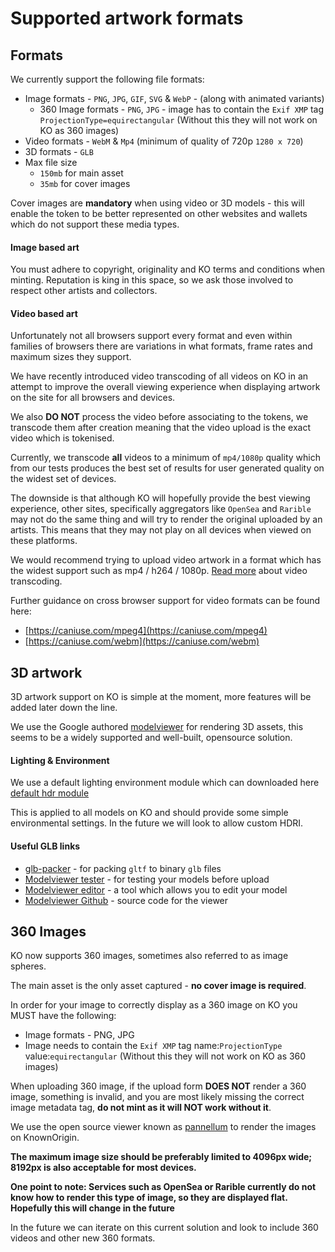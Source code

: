 # Supported artwork formats

## Formats

We currently support the following file formats:

* Image formats - `PNG`, `JPG`, `GIF`, `SVG` & `WebP` - (along with animated variants)
    * 360 Image formats - `PNG`, `JPG` - image has to contain the `Exif XMP` tag `ProjectionType=equirectangular` (Without this they will not work on KO as 360 images)
* Video formats - `WebM` & `Mp4` (minimum of quality of 720p `1280 x 720`)
* 3D formats - `GLB`
* Max file size
    - `150mb` for main asset
    - `35mb` for cover images

Cover images are **mandatory** when using video or 3D models - this will enable the token to be better represented on other websites and wallets which do not support these media types.

#### Image based art

You must adhere to copyright, originality and KO terms and conditions when minting. Reputation is king in this space, so
 we ask those involved to respect other artists and collectors.

#### Video based art

Unfortunately not all browsers support every format and even within families of browsers there are variations in what
formats, frame rates and maximum sizes they support. 

We have recently introduced video transcoding of all videos on KO in an attempt to improve the overall viewing 
experience when displaying artwork on the site for all browsers and devices.

We also **DO NOT** process the video before associating to the tokens, we transcode them after creation meaning
that the video upload is the exact video which is tokenised. 

Currently, we transcode **all** videos to a minimum of `mp4/1080p` quality which from our tests produces the best
set of results for user generated quality on the widest set of devices.

The downside is that although KO will hopefully provide the best viewing experience, other sites, specifically aggregators
like `OpenSea` and `Rarible` may not do the same thing and will try to render the original uploaded by an artists. 
This means that they may not play on all devices when viewed on these platforms.

We would recommend trying to upload video artwork in a format which has the widest support such as mp4 / h264 / 1080p. 
[Read more](./video-encoding.md) about video transcoding.

Further guidance on cross browser support for video formats can be found here:
* [https://caniuse.com/mpeg4](https://caniuse.com/mpeg4)
* [https://caniuse.com/webm](https://caniuse.com/webm)

## 3D artwork

3D artwork support on KO is simple at the moment, more features will be added later down the line.

We use the Google authored [modelviewer](https://modelviewer.dev/) for rendering 3D assets, this seems to be
 a widely supported and well-built, opensource solution.   
 
#### Lighting & Environment

We use a default lighting environment module which can downloaded here [default hdr module](https://knownorigin.io/3d/environments/lightroom_14b.hdr)

This is applied to all models on KO and should provide some simple environmental settings.
 In the future we will look to allow custom HDRI.

#### Useful GLB links

* [glb-packer](https://glb-packer.glitch.me/) - for packing `gltf` to binary `glb` files
* [Modelviewer tester](https://modelviewer.dev/examples/tester.html) - for testing your models before upload
* [Modelviewer editor](https://modelviewer.dev/editor) - a tool which allows you to edit your model
* [Modelviewer Github](https://github.com/google/model-viewer/) - source code for the viewer

## 360 Images

KO now supports 360 images, sometimes also referred to as image spheres.

The main asset is the only asset captured - **no cover image is required**.

In order for your image to correctly display as a 360 image on KO you MUST have the following:

* Image formats - PNG, JPG
* Image needs to contain the `Exif XMP` tag name:`ProjectionType` value:`equirectangular` (Without this they will not work on KO as 360 images)

When uploading 360 image, if the upload form **DOES NOT** render a 360 image, something is invalid, and you are most likely
missing the correct image metadata tag, **do not mint as it will NOT work without it**.

We use the open source viewer known as [pannellum](https://pannellum.org) to render the images on KnownOrigin.

**The maximum image size should be preferably limited to 4096px wide; 8192px is also acceptable for most devices.**

**One point to note: 
Services such as OpenSea or Rarible currently do not know how to render this type of image, so they are displayed flat.
Hopefully this will change in the future**

In the future we can iterate on this current solution and look to include 360 videos and other new 360 formats. 

